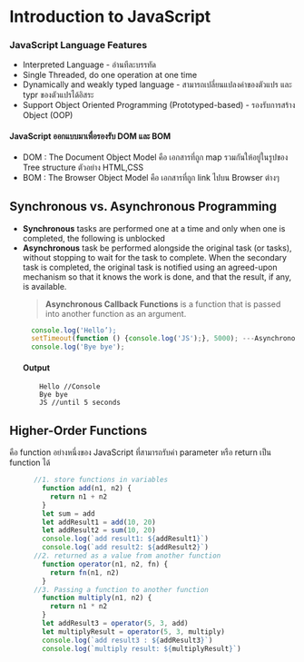 # Introduction to JavaScript
### JavaScript Language Features
  * Interpreted Language - อ่านทีละบรรทัด
  * Single Threaded, do one operation at one time
  * Dynamically and weakly typed language - สามารถเปลี่ยนแปลงค่าของตัวแปร และ typr ของตัวแปรได้อิสระ
  * Support Object Oriented Programming (Prototyped-based) - รองรับการสร้าง Object (OOP)
 
#### **JavaScript ออกแบบมาเพื่อรองรับ DOM และ BOM**
  * DOM : The Document Object Model คือ เอกสารที่ถูก map รวมกันให้อยู่ในรูปของ Tree structure ตัวอย่าง HTML,CSS
  * BOM : The Browser Object Model คือ เอกสารที่ถูก link ไปบน Browser ต่างๆ


## Synchronous vs. Asynchronous Programming
  * **Synchronous** tasks are performed one at a time and only when one is completed, the following is unblocked
  * **Asynchronous** task be performed alongside the original task (or tasks), without stopping to wait for the task to complete. When the secondary task is completed, the original task is notified using an agreed-upon mechanism so that it knows the work is done, and that the result, if any, is available.
    > **Asynchronous Callback Functions** is a function that is passed into another function as an argument. 
      ```javascript
        console.log('Hello’);
        setTimeout(function () {console.log('JS');}, 5000); ---Asynchronous
        console.log('Bye bye');   
      ```
      #### Output
      ``` 
          Hello //Console
          Bye bye
          JS //until 5 seconds
      ```
## Higher-Order Functions
   คือ function อย่างหนึ่งของ JavaScript ที่สามารถรับค่า parameter หรือ return เป็น function ได้
   
```javascript
      //1. store functions in variables
        function add(n1, n2) {
          return n1 + n2
        }
        let sum = add
        let addResult1 = add(10, 20)
        let addResult2 = sum(10, 20)
        console.log(`add result1: ${addResult1}`)
        console.log(`add result2: ${addResult2}`)
      //2. returned as a value from another function
        function operator(n1, n2, fn) {
          return fn(n1, n2)
        }
      //3. Passing a function to another function
        function multiply(n1, n2) {
          return n1 * n2
        }
        let addResult3 = operator(5, 3, add)
        let multiplyResult = operator(5, 3, multiply)
        console.log(`add result3 : ${addResult3}`)
        console.log(`multiply result: ${multiplyResult}`)
```
